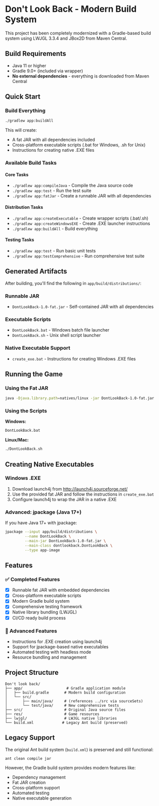 # Don't Look Back - Modern Build System

This project has been completely modernized with a Gradle-based build system using LWJGL 3.3.4 and JBox2D from Maven Central.

## Build Requirements

- Java 11 or higher  
- Gradle 9.0+ (included via wrapper)
- **No external dependencies** - everything is downloaded from Maven Central

## Quick Start

### Build Everything
```bash
./gradlew app:buildAll
```

This will create:
- A fat JAR with all dependencies included
- Cross-platform executable scripts (.bat for Windows, .sh for Unix)
- Instructions for creating native .EXE files

### Available Build Tasks

#### Core Tasks
- `./gradlew app:compileJava` - Compile the Java source code
- `./gradlew app:test` - Run the test suite
- `./gradlew app:fatJar` - Create a runnable JAR with all dependencies

#### Distribution Tasks
- `./gradlew app:createExecutable` - Create wrapper scripts (.bat/.sh)
- `./gradlew app:createWindowsEXE` - Create .EXE launcher instructions
- `./gradlew app:buildAll` - Build everything

#### Testing Tasks
- `./gradlew app:test` - Run basic unit tests
- `./gradlew app:testComprehensive` - Run comprehensive test suite

## Generated Artifacts

After building, you'll find the following in `app/build/distributions/`:

### Runnable JAR
- `DontLookBack-1.0-fat.jar` - Self-contained JAR with all dependencies

### Executable Scripts
- `DontLookBack.bat` - Windows batch file launcher
- `DontLookBack.sh` - Unix shell script launcher

### Native Executable Support
- `create_exe.bat` - Instructions for creating Windows .EXE files

## Running the Game

### Using the Fat JAR
```bash
java -Djava.library.path=natives/linux -jar DontLookBack-1.0-fat.jar
```

### Using the Scripts
**Windows:**
```cmd
DontLookBack.bat
```

**Linux/Mac:**
```bash
./DontLookBack.sh
```

## Creating Native Executables

### Windows .EXE
1. Download launch4j from http://launch4j.sourceforge.net/
2. Use the provided fat JAR and follow the instructions in `create_exe.bat`
3. Configure launch4j to wrap the JAR in a native .EXE

### Advanced: jpackage (Java 17+)
If you have Java 17+ with jpackage:
```bash
jpackage --input app/build/distributions \
         --name DontLookBack \
         --main-jar DontLookBack-1.0-fat.jar \
         --main-class dontlookback.DontLookBack \
         --type app-image
```

## Features

### ✅ Completed Features
- [x] Runnable fat JAR with embedded dependencies
- [x] Cross-platform executable scripts
- [x] Modern Gradle build system
- [x] Comprehensive testing framework
- [x] Native library bundling (LWJGL)
- [x] CI/CD ready build process

### 🎯 Advanced Features
- Instructions for .EXE creation using launch4j
- Support for jpackage-based native executables
- Automated testing with headless mode
- Resource bundling and management

## Project Structure

```
Don't look back/
├── app/                    # Gradle application module
│   ├── build.gradle       # Modern build configuration
│   └── src/
│       ├── main/java/     # (references ../src via sourceSets)
│       └── test/java/     # New comprehensive tests
├── src/                   # Original Java source files
├── res/                   # Game resources
├── lwjgl/                 # LWJGL native libraries
└── build.xml             # Legacy Ant build (preserved)
```

## Legacy Support

The original Ant build system (`build.xml`) is preserved and still functional:
```bash
ant clean compile jar
```

However, the Gradle build system provides modern features like:
- Dependency management
- Fat JAR creation
- Cross-platform support
- Automated testing
- Native executable generation